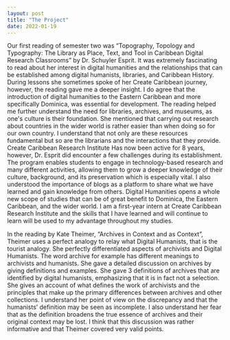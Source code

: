 ```yaml
---
layout: post
title: "The Project"
date: 2022-01-19
---
```


Our first reading of semester two was “Topography, Topology and Typography: The Library as Place, Text, and Tool in Caribbean Digital Research Classrooms” by Dr. Schuyler Esprit. It was extremely fascinating to read about her interest in digital humanities and the relationships that can be established among digital humanists, libraries, and Caribbean History. During lessons she sometimes spoke of her Create Caribbean journey, however, the reading gave me a deeper insight. 
I do agree that the introduction of digital humanities to the Eastern Caribbean and more specifically Dominica, was essential for development. The reading helped me further understand the need for libraries, archives, and museums, as one's culture is their foundation. She mentioned that carrying out research about countries in the wider world is rather easier than when doing so for our own country. I understand that not only are these resources fundamental but so are the librarians and the interactions that they provide. Create Caribbean Research Institute Has now been active for 8 years, however, Dr. Esprit did encounter a few challenges during its establishment. The program enables students to engage in technology-based research and many different activities, allowing them to grow a deeper knowledge of their culture, background, and its preservation which is especially vital. I also understood the importance of blogs as a platform to share what we have learned and gain knowledge from others. Digital Humanities opens a whole new scope of studies that can be of great benefit to Dominica, the Eastern Caribbean, and the wider world. 
I am a first-year intern at Create Caribbean Research Institute and the skills that I have learned and will continue to learn will be used to my advantage throughout my studies. 
 
In the reading by Kate Theimer, “Archives in Context and as Context”, Theimer uses a perfect analogy to relay what Digital Humanists, that is the tourist analogy. She perfectly differentiated aspects of archivists and Digital Humanists. 
The word archive for example has different meanings to archivists and humanists. She gave a detailed discussion on archives by giving definitions and examples. She gave 3 definitions of archives that are identified by digital humanists, emphasizing that it is in fact not a selection.
She gives an account of what defines the work of archivists and the principles that make up the primary differences between archives and other collections. 
I understand her point of view on the discrepancy and that the humanists’ definition may be seen as incomplete. I also understand her fear that as the definition broadens the true essence of archives and their original context may be lost. I think that this discussion was rather informative and that Theimer covered very valid points.

